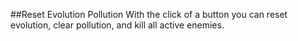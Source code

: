 ##Reset Evolution Pollution
With the click of a button you can reset evolution, clear pollution, and kill all active enemies.
